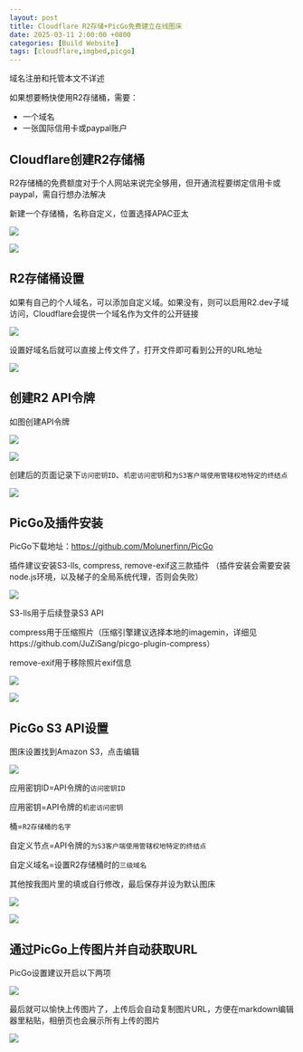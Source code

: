 ```yaml
---
layout: post
title: Cloudflare R2存储+PicGo免费建立在线图床
date: 2025-03-11 2:00:00 +0800
categories: [Build Website]
tags: [cloudflare,imgbed,picgo]
---
```


域名注册和托管本文不详述

如果想要畅快使用R2存储桶，需要：

- 一个域名
- 一张国际信用卡或paypal账户

## Cloudflare创建R2存储桶

R2存储桶的免费额度对于个人网站来说完全够用，但开通流程要绑定信用卡或paypal，需自行想办法解决

新建一个存储桶，名称自定义，位置选择APAC亚太

![](/2025/03/20250311011306559.png)

![](/2025/03/20250311011336104.png)

## R2存储桶设置

如果有自己的个人域名，可以添加自定义域。如果没有，则可以启用R2.dev子域访问，Cloudflare会提供一个域名作为文件的公开链接

![](/2025/03/20250311013006923.png)

设置好域名后就可以直接上传文件了，打开文件即可看到公开的URL地址

![](/2025/03/20250311014417492.png)

## 创建R2 API令牌

如图创建API令牌

![](/2025/03/20250311014702751.png)

![](/2025/03/20250311014807238.png)

创建后的页面记录下`访问密钥ID`、`机密访问密钥`和`为S3客户端使用管辖权地特定的终结点`

![](/2025/03/20250311015001864.png)

## PicGo及插件安装

PicGo下载地址：https://github.com/Molunerfinn/PicGo

插件建议安装S3-lls, compress, remove-exif这三款插件 （插件安装会需要安装node.js环境，以及梯子的全局系统代理，否则会失败）

![](/2025/03/20250311015512221.png)

S3-lls用于后续登录S3 API

compress用于压缩照片（压缩引擎建议选择本地的imagemin，详细见https://github.com/JuZiSang/picgo-plugin-compress）

remove-exif用于移除照片exif信息

![](/2025/03/20250311015449933.png)

![](/2025/03/20250311015817987.png)

## PicGo S3 API设置

图床设置找到Amazon S3，点击编辑

![](/2025/03/20250311020108636.png)

应用密钥ID=API令牌的`访问密钥ID`

应用密钥=API令牌的`机密访问密钥`

桶=`R2存储桶的名字`

自定义节点=API令牌的`为S3客户端使用管辖权地特定的终结点`

自定义域名=设置R2存储桶时的`三级域名`

其他按我图片里的填或自行修改，最后保存并设为默认图床

![](/2025/03/20250311020133897.png)

![](/2025/03/20250311020157649.png)

## 通过PicGo上传图片并自动获取URL

PicGo设置建议开启以下两项

![](/2025/03/20250311020849995.png)

最后就可以愉快上传图片了，上传后会自动复制图片URL，方便在markdown编辑器里粘贴，相册页也会展示所有上传的图片

![](/2025/03/20250311020741613.png)

